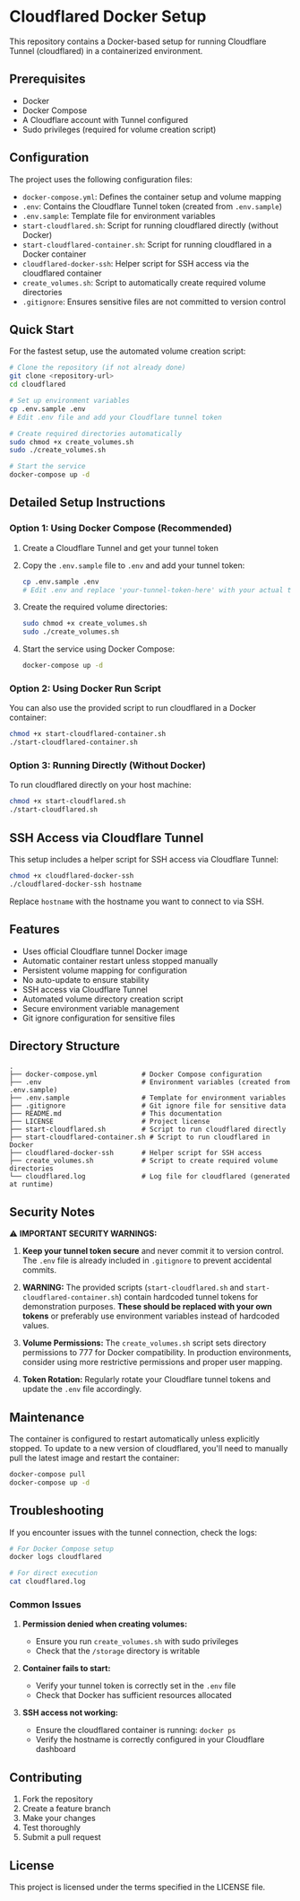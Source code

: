 # Cloudflared Docker Setup

This repository contains a Docker-based setup for running Cloudflare Tunnel (cloudflared) in a containerized environment.

## Prerequisites

- Docker
- Docker Compose
- A Cloudflare account with Tunnel configured
- Sudo privileges (required for volume creation script)

## Configuration

The project uses the following configuration files:

- `docker-compose.yml`: Defines the container setup and volume mapping
- `.env`: Contains the Cloudflare Tunnel token (created from `.env.sample`)
- `.env.sample`: Template file for environment variables
- `start-cloudflared.sh`: Script for running cloudflared directly (without Docker)
- `start-cloudflared-container.sh`: Script for running cloudflared in a Docker container
- `cloudflared-docker-ssh`: Helper script for SSH access via the cloudflared container
- `create_volumes.sh`: Script to automatically create required volume directories
- `.gitignore`: Ensures sensitive files are not committed to version control

## Quick Start

For the fastest setup, use the automated volume creation script:

```bash
# Clone the repository (if not already done)
git clone <repository-url>
cd cloudflared

# Set up environment variables
cp .env.sample .env
# Edit .env file and add your Cloudflare tunnel token

# Create required directories automatically
sudo chmod +x create_volumes.sh
sudo ./create_volumes.sh

# Start the service
docker-compose up -d
```

## Detailed Setup Instructions

### Option 1: Using Docker Compose (Recommended)

1. Create a Cloudflare Tunnel and get your tunnel token
2. Copy the `.env.sample` file to `.env` and add your tunnel token:
   ```bash
   cp .env.sample .env
   # Edit .env and replace 'your-tunnel-token-here' with your actual token
   ```

3. Create the required volume directories:
   ```bash
   sudo chmod +x create_volumes.sh
   sudo ./create_volumes.sh
   ```

4. Start the service using Docker Compose:
   ```bash
   docker-compose up -d
   ```

### Option 2: Using Docker Run Script

You can also use the provided script to run cloudflared in a Docker container:

```bash
chmod +x start-cloudflared-container.sh
./start-cloudflared-container.sh
```

### Option 3: Running Directly (Without Docker)

To run cloudflared directly on your host machine:

```bash
chmod +x start-cloudflared.sh
./start-cloudflared.sh
```

## SSH Access via Cloudflare Tunnel

This setup includes a helper script for SSH access via Cloudflare Tunnel:

```bash
chmod +x cloudflared-docker-ssh
./cloudflared-docker-ssh hostname
```

Replace `hostname` with the hostname you want to connect to via SSH.

## Features

- Uses official Cloudflare tunnel Docker image
- Automatic container restart unless stopped manually
- Persistent volume mapping for configuration
- No auto-update to ensure stability
- SSH access via Cloudflare Tunnel
- Automated volume directory creation script
- Secure environment variable management
- Git ignore configuration for sensitive files

## Directory Structure

```
.
├── docker-compose.yml           # Docker Compose configuration
├── .env                         # Environment variables (created from .env.sample)
├── .env.sample                  # Template for environment variables
├── .gitignore                   # Git ignore file for sensitive data
├── README.md                    # This documentation
├── LICENSE                      # Project license
├── start-cloudflared.sh         # Script to run cloudflared directly
├── start-cloudflared-container.sh # Script to run cloudflared in Docker
├── cloudflared-docker-ssh       # Helper script for SSH access
├── create_volumes.sh            # Script to create required volume directories
└── cloudflared.log              # Log file for cloudflared (generated at runtime)
```

## Security Notes

⚠️ **IMPORTANT SECURITY WARNINGS:**

1. **Keep your tunnel token secure** and never commit it to version control. The `.env` file is already included in `.gitignore` to prevent accidental commits.

2. **WARNING:** The provided scripts (`start-cloudflared.sh` and `start-cloudflared-container.sh`) contain hardcoded tunnel tokens for demonstration purposes. **These should be replaced with your own tokens** or preferably use environment variables instead of hardcoded values.

3. **Volume Permissions:** The `create_volumes.sh` script sets directory permissions to 777 for Docker compatibility. In production environments, consider using more restrictive permissions and proper user mapping.

4. **Token Rotation:** Regularly rotate your Cloudflare tunnel tokens and update the `.env` file accordingly.

## Maintenance

The container is configured to restart automatically unless explicitly stopped. To update to a new version of cloudflared, you'll need to manually pull the latest image and restart the container:

```bash
docker-compose pull
docker-compose up -d
```

## Troubleshooting

If you encounter issues with the tunnel connection, check the logs:

```bash
# For Docker Compose setup
docker logs cloudflared

# For direct execution
cat cloudflared.log
```

### Common Issues

1. **Permission denied when creating volumes:**
   - Ensure you run `create_volumes.sh` with sudo privileges
   - Check that the `/storage` directory is writable

2. **Container fails to start:**
   - Verify your tunnel token is correctly set in the `.env` file
   - Check that Docker has sufficient resources allocated

3. **SSH access not working:**
   - Ensure the cloudflared container is running: `docker ps`
   - Verify the hostname is correctly configured in your Cloudflare dashboard

## Contributing

1. Fork the repository
2. Create a feature branch
3. Make your changes
4. Test thoroughly
5. Submit a pull request

## License

This project is licensed under the terms specified in the LICENSE file.
